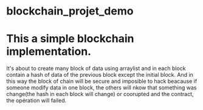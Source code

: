 # blockchain_projet_demo
# This a simple blockchain implementation.


It's about to create many block of data using arraylist and in each block contain a hash of data of the previous block
except the initial block. And in this way the block of chain will be secure and imposible to hack beacause if someone modify data in one block, the others will nkow that something was change(the hash in each block will change) or coorupted and the contract, the opération will failed. 
